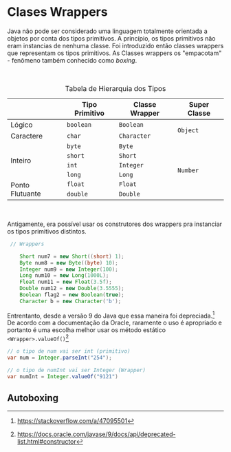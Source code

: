 # Clases Wrappers

Java não pode ser considerado uma linguagem totalmente orientada a objetos por conta dos tipos primitivos. A princípio, os tipos primitivos não eram instancias de nenhuma classe. Foi introduzido então classes wrappers que representam os tipos primitivos. As Classes wrappers os "empacotam" - fenômeno também conhecido como *boxing*.

<br>   
<table>
  <caption>
    Tabela de Hierarquia dos Tipos
  </caption>
  <thead>
    <tr>
      <th></th>
      <th>Tipo Primitivo</th>
      <th>Classe Wrapper</th>
      <th>Super Classe</th>
    </tr>
  </thead>
  <tbody>
    <tr>
      <td>Lógico</td>
      <td>
        <code>boolean</code>
      </td>
      <td>
        <code>Boolean</code>
      </td>
      <td rowspan="2">
        <code>Object</code>
      </td>
    </tr>
    <tr>
      <td>Caractere</td>
      <td>
        <code>char</code>
      </td>
      <td>
        <code>Character</code>
      </td>
    </tr>
    <tr>
      <td rowspan="4">Inteiro</td>
      <td>
        <code>byte</code>
      </td>
      <td>
        <code>Byte</code>
      </td>
      <td rowspan="6">
        <code>Number</code>
      </td>
    </tr>
    <tr>
      <td>
        <code>short</code>
      </td>
      <td>
        <code>Short</code>
      </td>
    </tr>
    <tr>
      <td>
        <code>int</code>
      </td>
      <td>
        <code>Integer</code>
      </td>
    </tr>
    <tr>
      <td>
        <code>long</code>
      </td>
      <td>
        <code>Long</code>
      </td>
    </tr>
    <tr>
      <td rowspan="2">Ponto Flutuante</td>
      <td>
        <code>float</code>
      </td>
      <td>
        <code>Float</code>
      </td>
    </tr>
    <tr>
      <td>
        <code>double</code>
      </td>
      <td>
        <code>Double</code>
      </td>
    </tr>
  </tbody>
</table>
<br>

Antigamente, era possível usar os construtores dos wrappers pra instanciar os tipos primitivos distintos.

```java
 // Wrappers

    Short num7 = new Short((short) 1);
    Byte num8 = new Byte((byte) 10);
    Integer num9 = new Integer(100);
    Long num10 = new Long(1000L);
    Float num11 = new Float(3.5f);
    Double num12 = new Double(3.5555);
    Boolean flag2 = new Boolean(true);
    Character b = new Character('b');
```

Entrentanto, desde a versão 9 do Java que essa maneira foi depreciada.[^1] De acordo com a documentação da Oracle, raramente o uso é apropriado e portanto é uma escolha melhor usar os método estático `<Wrapper>.valueOf()`[^2]

```java
// o tipo de num vai ser int (primitivo)
var num = Integer.parseInt("254");

// o tipo de numInt vai ser Integer (Wrapper)
var numInt = Integer.valueOf("9121")
```

## Autoboxing




[^1]: https://stackoverflow.com/a/47095501
[^2]: https://docs.oracle.com/javase/9/docs/api/deprecated-list.html#constructor
